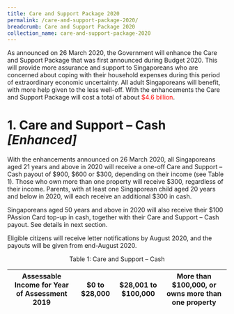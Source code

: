 ```yaml
---
title: Care and Support Package 2020
permalink: /care-and-support-package-2020/
breadcrumb: Care and Support Package 2020
collection_name: care-and-support-package-2020
---
```


As announced on 26 March 2020, the Government will enhance the Care and Support Package that was first announced during Budget 2020. This will provide more assurance and support to Singaporeans who are concerned about coping with their household expenses during this period of extraordinary economic uncertainty. All adult Singaporeans will benefit, with more help given to the less well-off.
With the enhancements the Care and Support Package will cost a total of about <span style="color:red">$4.6 billion</span>.

# 1. Care and Support – Cash *[Enhanced]*

With the enhancements announced on 26 March 2020, all Singaporeans aged 21 years and above in 2020 will receive a one-off Care and Support – Cash payout of $900, $600 or $300, depending on their income (see Table 1). Those who own more than one property will receive $300, regardless of their income. Parents, with at least one Singaporean child aged 20 years and below in 2020, will each receive an additional $300 in cash.

Singaporeans aged 50 years and above in 2020 will also receive their $100 PAssion Card top-up in cash, together with their Care and Support – Cash payout. See details in next section.

Eligible citizens will receive letter notifications by August 2020, and the payouts will be given from end-August 2020.

<div align='center'>Table 1: Care and Support – Cash</div>

Assessable Income for Year of Assessment 2019 | $0 to $28,000 | $28,001 to $100,000 | More than $100,000, or owns more than one property |
:---:|:---:|:---:|:---:|
